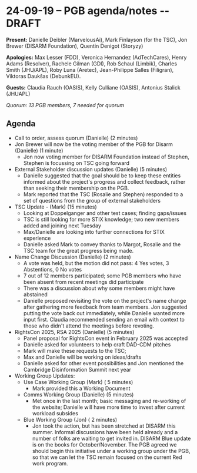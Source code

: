 # 24-09-19 – PGB agenda/notes -- DRAFT

**Present:** Danielle Deibler (MarvelousAi), Mark Finlayson (for the TSC), Jon Brewer (DISARM Foundation), Quentin Denigot (Storyzy)

**Apologies:** Max Lesser (FDD), Veronica Hernandez (AdTechCares), Henry Adams (Resolver), Rachele Gilman (GDI), Rob Schaul (Limbik), Charles Smith (JHU/APL), Roby Luna (Aretec), Jean-Philippe Salles (Filigran), Viktoras Daukšas (DebunkEU).

**Guests:** Claudia Rauch (OASIS), Kelly Culliane (OASIS), Antonius Stalick (JHUAPL)

_Quorum: 13 PGB members, 7 needed for quorum_

## Agenda
* Call to order, assess quorum (Danielle) (2 minutes)
* Jon Brewer will now be the voting member of the PGB for Disarm (Danielle) (1 minute)
  * Jon now voting member for DISARM Foundation instead of Stephen, Stephen is focussing on TSC going forward
* External Stakeholder discussion updates (Danielle) (5 minutes)
  * Danielle suggested that the goal should be to keep these entities informed about the project's progress and collect feedback, rather than seeking their membership on the PGB.
  * Mark reported that the TSC (Rosalie and Stephen) responded to a set of questions from the group of external stakeholders
* TSC Update - (Mark) (15 minutes)
  * Looking at Doppelganger and other test cases; finding gaps/issues
  * TSC is still looking for more STIX knowledge; two new members added and joining next Tuesday
  * Max/Danielle are looking into further connections for STIX experience
  * Danielle asked Mark to convey thanks to Margot, Rosalie and the TSC team for the great progress being made.
* Name Change Discussion (Danielle) (2  minutes)
  * A vote was held, but the motion did not pass:  4 Yes votes, 3 Abstentions, 0 No votes
  * 7 out of 12 members participated; some PGB members who have been absent from recent meetings did participate
  * There was a discussion about why some members might have abstained
  * Danielle proposed revisiting the vote on the project's name change after gathering more feedback from team members. Jon suggested putting the vote back out immediately, while Danielle wanted more input first. Claudia recommended sending an email with context to those who didn't attend the meetings before revoting.
* RightsCon 2025, RSA 2025 (Danielle) (5 minutes)
  * Panel proposal for RightsCon event in February 2025 was accepted
  * Danielle asked for volunteers to help craft DAD-CDM pitches
  * Mark will make these requests to the TSC; 
  * Max and Danielle will be working on ideas/drafts
  * Danielle asked for other event possibilities and Jon mentioned the Cambridge Disinformation Summit next year
* Working Group Updates:
  * Use Case Working Group (Mark) ( 5 minutes)
    * Mark provided this a Working Document 
  * Comms Working Group (Danielle) (5 minutes)
    * Met once in the last month; basic messaging and re-working of the website; Danielle will have more time to invest after current workload subsides
  * Blue Working Group (Jon) ( 2  minutes)
    * Jon took the action, but has been stretched at DISARM this summer.  Informal discussions have been held already and a number of folks are waiting to get invited in.  DISARM Blue update is on the books for October/November. The PGB agreed we should begin this initiative under a working group under the PGB, so that we can let the TSC remain focused on the current Red work program.




